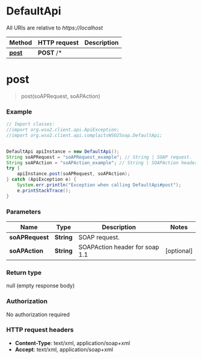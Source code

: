 # DefaultApi

All URIs are relative to *https://localhost*

Method | HTTP request | Description
------------- | ------------- | -------------
[**post**](DefaultApi.md#post) | **POST** /* | 


<a name="post"></a>
# **post**
> post(soAPRequest, soAPAction)



### Example
```java
// Import classes:
//import org.wso2.client.api.ApiException;
//import org.wso2.client.api.complaitsWSO2Soap.DefaultApi;


DefaultApi apiInstance = new DefaultApi();
String soAPRequest = "soAPRequest_example"; // String | SOAP request.
String soAPAction = "soAPAction_example"; // String | SOAPAction header for soap 1.1
try {
    apiInstance.post(soAPRequest, soAPAction);
} catch (ApiException e) {
    System.err.println("Exception when calling DefaultApi#post");
    e.printStackTrace();
}
```

### Parameters

Name | Type | Description  | Notes
------------- | ------------- | ------------- | -------------
 **soAPRequest** | **String**| SOAP request. |
 **soAPAction** | **String**| SOAPAction header for soap 1.1 | [optional]

### Return type

null (empty response body)

### Authorization

No authorization required

### HTTP request headers

 - **Content-Type**: text/xml, application/soap+xml
 - **Accept**: text/xml, application/soap+xml

